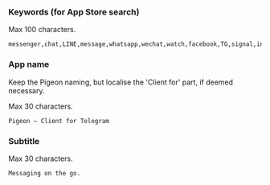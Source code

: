 ### Keywords (for App Store search)
Max 100 characters.
```
messenger,chat,LINE,message,whatsapp,wechat,watch,facebook,TG,signal,instagram,zoom,viber,ig,tele
```

### App name
Keep the Pigeon naming, but localise the 'Client for' part, if deemed necessary.

Max 30 characters.
```
Pigeon — Client for Telegram
```

### Subtitle
Max 30 characters.
```
Messaging on the go.
```